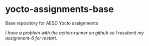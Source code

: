 # yocto-assignments-base
Base repository for AESD Yocto assignments

*I have a problem with the action-runner on github so I resubmit my assignment-6 for restart.*
